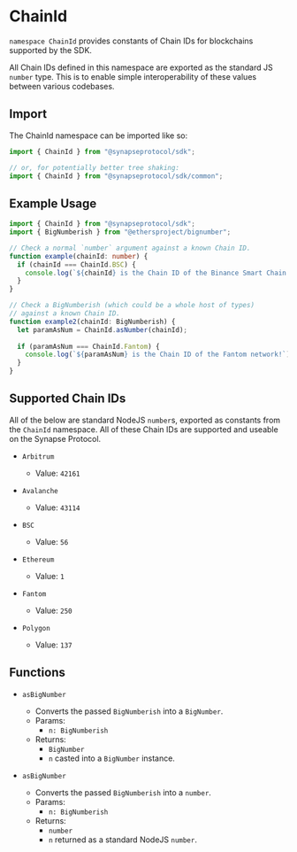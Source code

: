 # ChainId

`namespace ChainId` provides constants of Chain IDs for blockchains supported by the SDK.

All Chain IDs defined in this namespace are exported as the standard JS `number` type. This is to enable simple interoperability of these values between various codebases. 

## Import
The ChainId namespace can be imported like so:

```typescript
import { ChainId } from "@synapseprotocol/sdk";

// or, for potentially better tree shaking:
import { ChainId } from "@synapseprotocol/sdk/common";
```

## Example Usage
```typescript
import { ChainId } from "@synapseprotocol/sdk";
import { BigNumberish } from "@ethersproject/bignumber";

// Check a normal `number` argument against a known Chain ID.
function example(chainId: number) {
  if (chainId === ChainId.BSC) {
    console.log(`${chainId} is the Chain ID of the Binance Smart Chain!`);
  }
}

// Check a BigNumberish (which could be a whole host of types)
// against a known Chain ID.
function example2(chainId: BigNumberish) {
  let paramAsNum = ChainId.asNumber(chainId);
  
  if (paramAsNum === ChainId.Fantom) {
    console.log(`${paramAsNum} is the Chain ID of the Fantom network!`);
  }
}
```

## Supported Chain IDs

All of the below are standard NodeJS `number`s, exported as constants from the `ChainId` namespace. All of these Chain IDs
are supported and useable on the Synapse Protocol.

- `Arbitrum`
  - Value: `42161`
  
- `Avalanche`
  - Value: `43114`

- `BSC`
  - Value: `56`

- `Ethereum`
  - Value: `1`

- `Fantom`
  - Value: `250`

- `Polygon`
  - Value: `137`

## Functions

- `asBigNumber`
  - Converts the passed `BigNumberish` into a `BigNumber`. 
  - Params:
    - `n: BigNumberish`
  - Returns: 
    - `BigNumber`
    - `n` casted into a `BigNumber` instance.

- `asBigNumber`
  - Converts the passed `BigNumberish` into a `number`. 
  - Params:
    - `n: BigNumberish`
  - Returns: 
    - `number`
    - `n` returned as a standard NodeJS `number`.